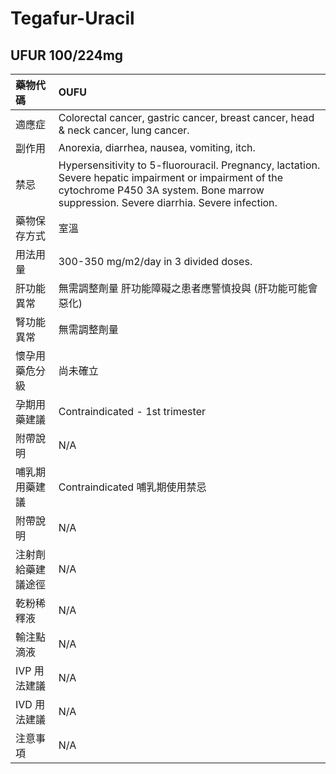 # Tegafur-Uracil

## UFUR 100/224mg

| 藥物代碼 | OUFU |
| :--- | :--- |
| 適應症 | Colorectal cancer, gastric cancer, breast cancer, head & neck cancer, lung cancer. |
| 副作用 | Anorexia, diarrhea, nausea, vomiting, itch. |
| 禁忌 | Hypersensitivity to 5-fluorouracil. Pregnancy, lactation. Severe hepatic impairment or impairment of the cytochrome P450 3A system. Bone marrow suppression. Severe diarrhia. Severe infection. |
| 藥物保存方式 | 室溫 |
| 用法用量 | 300-350 mg/m2/day in 3 divided doses. |
| 肝功能異常 | 無需調整劑量  肝功能障礙之患者應警慎投與 \(肝功能可能會惡化\) |
| 腎功能異常 | 無需調整劑量 |
| 懷孕用藥危分級 | 尚未確立 |
| 孕期用藥建議 | Contraindicated - 1st trimester |
| 附帶說明 | N/A |
| 哺乳期用藥建議 | Contraindicated 哺乳期使用禁忌 |
| 附帶說明 | N/A |
| 注射劑給藥建議途徑 | N/A |
| 乾粉稀釋液 | N/A |
| 輸注點滴液 | N/A |
| IVP 用法建議 | N/A |
| IVD 用法建議 | N/A |
| 注意事項 | N/A |

